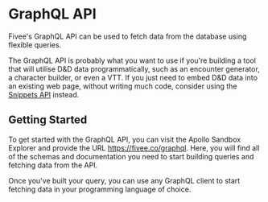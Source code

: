 # GraphQL API

Fivee's GraphQL API can be used to fetch data from the database using flexible queries.

The GraphQL API is probably what you want to use if you're building a tool that will utilise D&D data programmatically, such as an encounter generator, a character builder, or even a VTT. If you just need to embed D&D data into an existing web page, without writing much code, consider using the [Snippets API](/snippets) instead.

## Getting Started

To get started with the GraphQL API, you can visit the Apollo Sandbox Explorer and provide the URL https://fivee.co/graphql. Here, you will find all of the schemas and documentation you need to start building queries and fetching data from the API.

Once you've built your query, you can use any GraphQL client to start fetching data in your programming language of choice.
